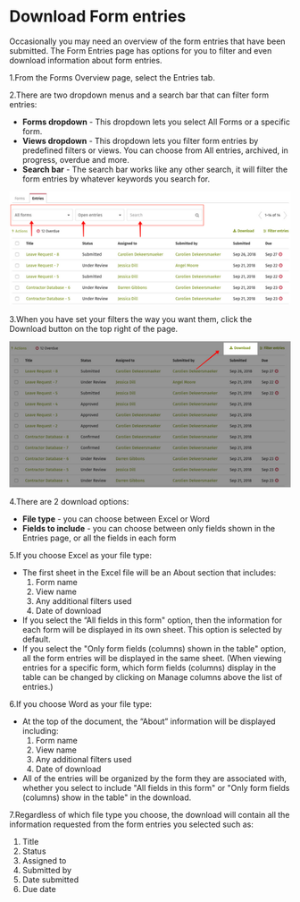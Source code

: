 # Download Form entries



Occasionally you may need an overview of the form entries that have been submitted. The Form Entries page has options for you to filter and even download information about form entries.

1.From the Forms Overview page, select the Entries tab.

2.There are two dropdown menus and a search bar that can filter form entries:

* **Forms dropdown** - This dropdown lets you select All Forms or a specific form.
* **Views dropdown** - This dropdown lets you filter form entries by predefined filters or views. You can choose from All entries, archived, in progress, overdue and more.
* **Search bar** - The search bar works like any other search, it will filter the form entries by whatever keywords you search for.

![](../../../.gitbook/assets/1%20%2831%29.png)

3.When you have set your filters the way you want them, click the Download button on the top right of the page.

![](../../../.gitbook/assets/2%20%285%29.png)



4.There are 2 download options:

* **File type** - you can choose between Excel or Word
* **Fields to include** - you can choose between only fields shown in the Entries page, or all the fields in each form

5.If you choose Excel as your file type:

* The first sheet in the Excel file will be an About section that includes:
  1. Form name
  2. View name
  3. Any additional filters used
  4. Date of download
* If you select the “All fields in this form" option, then the information for each form will be displayed in its own sheet. This option is selected by default.
* If you select the "Only form fields \(columns\) shown in the table" option, all the form entries will be displayed in the same sheet. \(When viewing entries for a specific form, which form fields \(columns\) display in the table can be changed by clicking on Manage columns above the list of entries.\)

6.If you choose Word as your file type:

* At the top of the document, the “About” information will be displayed including:
  1. Form name
  2. View name
  3. Any additional filters used
  4. Date of download
* All of the entries will be organized by the form they are associated with, whether you select to include "All fields in this form" or "Only form fields \(columns\) show in the table" in the download.

7.Regardless of which file type you choose, the download will contain all the information requested from the form entries you selected such as:

1. Title
2. Status
3. Assigned to
4. Submitted by
5. Date submitted
6. Due date

